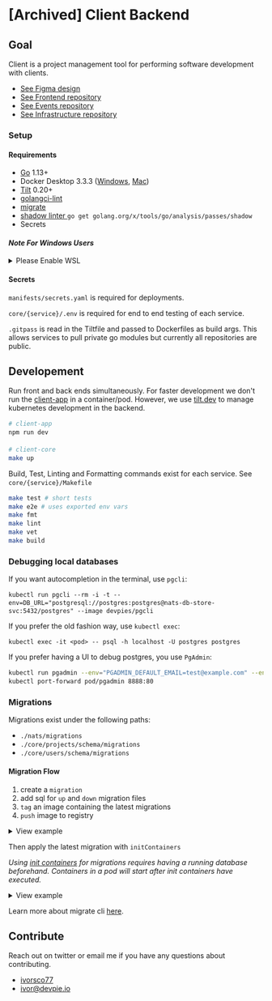 # [Archived] Client Backend

## Goal

Client is a project management tool for performing software development with clients.

- [See Figma design](https://www.figma.com/file/M0FVvRZWGUPWgJlby4UPjm/Devpie-Client?node-id=237%3A16)
- [See Frontend repository](https://github.com/ivorscott/client-app)
- [See Events repository](https://github.com/ivorscott/client-events)
- [See Infrastructure repository](https://github.com/ivorscott/client-infra)

### Setup

#### Requirements
- [Go](https://golang.org/doc/install) 1.13+
- Docker Desktop 3.3.3 ([Windows](https://docs.docker.com/docker-for-windows/release-notes/#docker-desktop-333), [Mac](https://docs.docker.com/docker-for-mac/release-notes/#docker-desktop-333))
- [Tilt](https://tilt.dev/) 0.20+
- [golangci-lint](https://golangci-lint.run/usage/install/#local-installation)
- [migrate](https://github.com/golang-migrate/migrate/releases)
- [shadow linter ](golang.org/x/tools/go/analysis/passes/shadow) `go get golang.org/x/tools/go/analysis/passes/shadow  `
- Secrets

#### ***Note For Windows Users***

<details>
<summary> Please Enable WSL </summary>
<br>sha

![frontend preview](docs/images/windows.png)
</details>


#### Secrets

`manifests/secrets.yaml` is required for deployments.

`core/{service}/.env` is required for end to end testing of each service.

`.gitpass` is read in the Tiltfile and passed to Dockerfiles as build args. This allows services to pull private go modules but currently all repositories are public.

## Developement

Run front and back ends simultaneously. For faster development we don't run the [client-app](https://github.com/ivorscott/client-app)
in a container/pod. However, we use [tilt.dev](https://tilt.dev) to manage kubernetes development in the backend.

```bash
# client-app
npm run dev

# client-core
make up
```

Build, Test, Linting and Formatting commands exist for each service. See `core/{service}/Makefile`

```bash
make test # short tests
make e2e # uses exported env vars
make fmt
make lint
make vet
make build
```

### Debugging local databases

If you want autocompletion in the terminal, use `pgcli`:

```
kubectl run pgcli --rm -i -t --env=DB_URL="postgresql://postgres:postgres@nats-db-store-svc:5432/postgres" --image devpies/pgcli
```

If you prefer the old fashion way, use `kubectl exec`:

```
kubectl exec -it <pod> -- psql -h localhost -U postgres postgres
```

If you prefer having a UI to debug postgres, you use `PgAdmin`:

```bash
kubectl run pgadmin --env="PGADMIN_DEFAULT_EMAIL=test@example.com" --env="PGADMIN_DEFAULT_PASSWORD=SuperSecret" --image dpage/pgadmin4
kubectl port-forward pod/pgadmin 8888:80
```

### Migrations

Migrations exist under the following paths:

- `./nats/migrations`
- `./core/projects/schema/migrations`
- `./core/users/schema/migrations`

#### Migration Flow

1. create a `migration`
2. add sql for `up` and `down` migration files
3. `tag` an image containing the latest migrations
4. `push` image to registry

<details>
<summary>View example</summary>
<br>

```bash
cd core/projects/schema

migrate create -ext sql -dir migrations -seq create_table

docker build -t ivorscott/mic-db-projects-migration:v000001 ./migrations

docker push ivorscott/mic-db-projects-migration:v000001
```

</details>

Then apply the latest migration with `initContainers`

_Using [init containers](https://kubernetes.io/docs/concepts/workloads/pods/init-containers/) for migrations requires having a running database beforehand. Containers in a pod will start after init containers have executed._

<details>
<summary>View example</summary>
<br>

```yaml
apiVersion: apps/v1
kind: Deployment
metadata:
  name: mic-projects-depl
spec:
  selector:
    matchLabels:
      app: mic-projects
  template:
    metadata:
      labels:
        app: mic-projects
    spec:
      containers:
        - image: ivorscott/mic-projects:325b1c2
          name: mic-projects
          resources:
            requests:
              cpu: "100m"
              memory: "100Mi"
            limits:
              cpu: "250m"
              memory: "250Mi"
          env:
            - name: API_WEB_PORT
              value: ":4000"
            - name: API_WEB_CORS_ORIGINS
              value: "https://localhost:3000, https://client.local"
            - name: API_WEB_AUTH_DOMAIN
              valueFrom:
                secretKeyRef:
                  name: secrets
                  key: auth0-domain
            - name: API_WEB_AUTH_AUDIENCE
              valueFrom:
                secretKeyRef:
                  name: secrets
                  key: auth0-audience
            - name: API_DB_USER
              value: postgres
            - name: API_DB_NAME
              value: postgres
            - name: API_DB_PASSWORD
              value: postgres
            - name: API_DB_HOST
              value: mic-db-projects-svc
            - name: API_DB_DISABLE_TLS
              value: "true"
            - name: API_NATS_URL
              value: "nats://nats-svc:4222"
            - name: API_NATS_CLIENT_ID
              value: "mic-projects"
            - name: API_NATS_CLUSTER_ID
              value: "devpie-client"
      initContainers:
        - name: schema-migration
          image: ivorscott/mic-db-projects-migration:v000016
          env:
            - name: DB_URL
              value: postgresql://postgres:postgres@mic-db-projects-svc:5432/postgres?sslmode=disable
          command: ["migrate"]
          args:
            ["-path", "/migrations", "-verbose", "-database", "$(DB_URL)", "up"]
```

</details>

Learn more about migrate cli [here](https://github.com/golang-migrate/migrate/blob/master/database/postgres/TUTORIAL.md).

## Contribute

Reach out on twitter or email me if you have any questions about contributing. 

- [ivorsco77](https://twitter.com/ivorsco77)
- ivor@devpie.io
